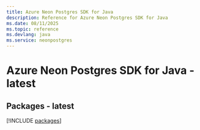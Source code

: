```yaml
---
title: Azure Neon Postgres SDK for Java
description: Reference for Azure Neon Postgres SDK for Java
ms.date: 08/11/2025
ms.topic: reference
ms.devlang: java
ms.service: neonpostgres
---
```

# Azure Neon Postgres SDK for Java - latest
## Packages - latest
[!INCLUDE [packages](neon-postgres-index.md)]